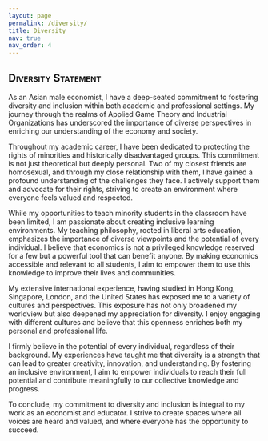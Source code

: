 ```yaml
---
layout: page
permalink: /diversity/
title: Diversity
nav: true
nav_order: 4
---
```


<h2 style="font-variant: small-caps;">Diversity Statement</h2>

As an Asian male economist, I have a deep-seated commitment to fostering diversity and inclusion within both academic and professional settings. My journey through the realms of Applied Game Theory and Industrial Organizations has underscored the importance of diverse perspectives in enriching our understanding of the economy and society.


Throughout my academic career, I have been dedicated to protecting the rights of minorities and historically disadvantaged groups. This commitment is not just theoretical but deeply personal. Two of my closest friends are homosexual, and through my close relationship with them, I have gained a profound understanding of the challenges they face. I actively support them and advocate for their rights, striving to create an environment where everyone feels valued and respected.


While my opportunities to teach minority students in the classroom have been limited, I am passionate about creating inclusive learning environments. My teaching philosophy, rooted in liberal arts education, emphasizes the importance of diverse viewpoints and the potential of every individual. I believe that economics is not a privileged knowledge reserved for a few but a powerful tool that can benefit anyone. By making economics accessible and relevant to all students, I aim to empower them to use this knowledge to improve their lives and communities.


My extensive international experience, having studied in Hong Kong, Singapore, London, and the United States has exposed me to a variety of cultures and perspectives. This exposure has not only broadened my worldview but also deepened my appreciation for diversity. I enjoy engaging with different cultures and believe that this openness enriches both my personal and professional life.

I firmly believe in the potential of every individual, regardless of their background. My experiences have taught me that diversity is a strength that can lead to greater creativity, innovation, and understanding. By fostering an inclusive environment, I aim to empower individuals to reach their full potential and contribute meaningfully to our collective knowledge and progress.

To conclude, my commitment to diversity and inclusion is integral to my work as an economist and educator. I strive to create spaces where all voices are heard and valued, and where everyone has the opportunity to succeed.